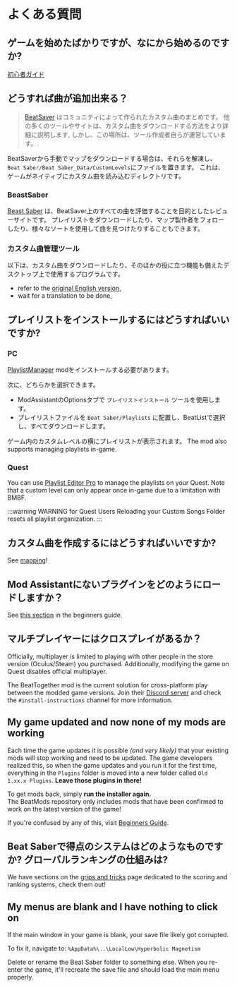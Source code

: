 # よくある質問

## ゲームを始めたばかりですが、なにから始めるのですか?
[初心者ガイド](/beginners-guide.md)

## どうすれば曲が追加出来る？
> [BeatSaver](https://beatsaver.com) はコミュニティによって作られたカスタム曲のまとめです。 他の多くのツールやサイトは、カスタム曲をダウンロードする方法をより詳細に説明します, しかし、この場所は、ツール作成者自らが運営しています。.

BeatSaverから手動でマップをダウンロードする場合は、それらを解凍し、 `Beat Saber/Beat Saber_Data/CustomLevels`にファイルを置きます。 これは、ゲームがネイティブにカスタム曲を読み込むディレクトリです。

### BeastSaber
[Beast Saber](https://www.bsaber.com) は、BeatSaver上のすべての曲を評価することを目的としたレビューサイトです。 プレイリストをダウンロードしたり、マップ製作者をフォローしたり、様々なソートを使用して曲を見つけたりすることもできます。

### カスタム曲管理ツール
以下は、カスタム曲をダウンロードしたり、そのほかの役に立つ機能も備えたデスクトップ上で使用するプログラムです。

* refer to the [original English version](../../faq/README.md),
* wait for a translation to be done,

## プレイリストをインストールするにはどうすればいいですか?

### PC
[PlaylistManager](https://github.com/rithik-b/PlaylistManager/releases/latest) modをインストールする必要があります。

次に、どちらかを選択できます。

* ModAssistantのOptionsタブで `プレイリストインストール` ツールを使用します。
* プレイリストファイルを `Beat Saber/Playlists` に配置し、BeatListで選択し、すべてダウンロードします。

ゲーム内のカスタムレベルの横にプレイリストが表示されます。 The mod also supports managing playlists in-game.

### Quest
You can use [Playlist Editor Pro](https://beatsaberquest.com/bmbf/my-tools/playlist-editor-pro/) to manage the playlists on your Quest. Note that a custom level can only appear once in-game due to a limitation with BMBF.

:::warning WARNING for Quest Users Reloading your Custom Songs Folder resets all playlist organization. :::

## カスタム曲を作成するにはどうすればいいですか?
See [mapping](/mapping/)!

## Mod Assistantにないプラグインをどのようにロードしますか？
See [this section](/pc-modding.md#manual-installation) in the beginners guide.

## マルチプレイヤーにはクロスプレイがあるか？
Officially, multiplayer is limited to playing with other people in the store version (Oculus/Steam) you purchased. Additionally, modifying the game on Quest disables official multiplayer.

The BeatTogether mod is the current solution for cross-platform play between the modded game versions. Join their [Discord server](https://discord.com/invite/gezGrFG4tz) and check the `#install-instructions` channel for more information.

## My game updated and now none of my mods are working
Each time the game updates it is possible *(and very likely)* that your existing mods will stop working and need to be updated. The game developers realized this, so when the game updates and you run it for the first time, everything in the `Plugins` folder is moved into a new folder called `Old 1.xx.x Plugins`. **Leave those plugins in there!**

To get mods back, simply **run the installer again.**  
The BeatMods repository only includes mods that have been confirmed to work on the latest version of the game!

If you're confused by any of this, visit [Beginners Guide](/beginners-guide.md).

## Beat Saberで得点のシステムはどのようなものですか? グローバルランキングの仕組みは?
We have sections on the [grips and tricks](/grips-and-tricks.md) page dedicated to the scoring and ranking systems, check them out!

## My menus are blank and I have nothing to click on
If the main window in your game is blank, your save file likely got corrupted.

To fix it, navigate to: `%AppData%\..\LocalLow\Hyperbolic Magnetism`

Delete or rename the Beat Saber folder to something else. When you re-enter the game, it'll recreate the save file and should load the main menu properly.
